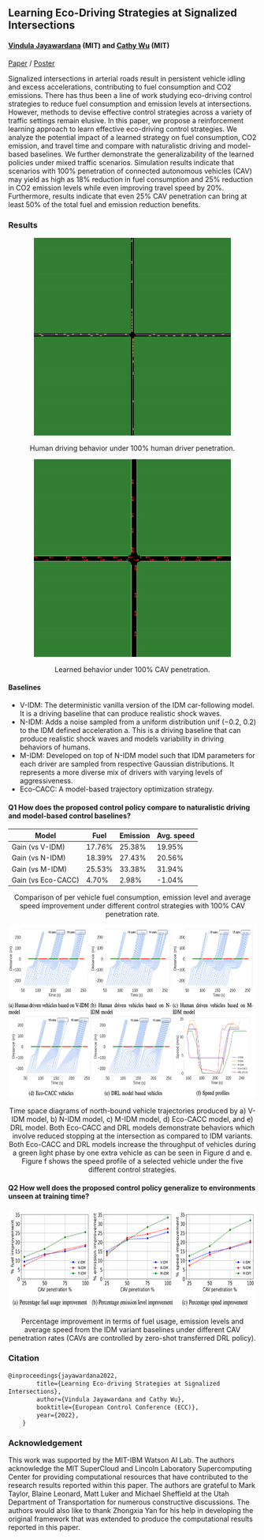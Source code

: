 ## Learning Eco-Driving Strategies at Signalized Intersections
#### [Vindula Jayawardana](https://vindulamj.github.io/web/) (MIT) and [Cathy Wu](http://www.wucathy.com/blog/) (MIT)

[Paper](https://arxiv.org/abs/2204.12561) / [Poster](https://vindulamj.github.io/web/docs/ecc-poster.pdf)

Signalized intersections in arterial roads result in persistent vehicle idling and excess accelerations, contributing to fuel consumption and CO2 emissions. There has thus been a line of work studying eco-driving control strategies to reduce fuel consumption and emission levels at intersections. However, methods to devise effective control strategies across a variety of traffic settings remain elusive. In this paper, we propose a reinforcement learning approach to learn effective eco-driving control strategies. We analyze the potential impact of a learned strategy on fuel consumption, CO2 emission, and travel time and compare with naturalistic driving and model-based baselines. We further demonstrate the generalizability of the learned policies under mixed traffic scenarios. Simulation results indicate that scenarios with 100% penetration of connected autonomous vehicles (CAV) may yield as high as 18% reduction in fuel consumption and 25% reduction in CO2 emission levels while even improving travel speed by 20%. Furthermore, results indicate that even 25% CAV penetration can bring at least 50% of the total fuel and emission reduction benefits.

### Results

<p align="center">
    <img src="images/idm.gif" alt="Image" width="400" height="400" />
</p>
<p align = "center">
Human driving behavior under 100% human driver penetration.
</p>
<p align="center">
    <img src="images/simulation.gif" alt="Image" width="400" height="400" />
</p>
<p align = "center">
Learned behavior under 100% CAV penetration.
</p>


#### Baselines

* V-IDM: The deterministic vanilla version of the IDM car-following model. It is a driving baseline that can produce realistic shock waves.
* N-IDM: Adds a noise sampled from a uniform distribution unif (−0.2, 0.2) to the IDM defined acceleration a. This is a driving baseline that can produce realistic shock waves and models variability in driving behaviors of humans.
* M-IDM: Developed on top of N-IDM model such that IDM parameters for each driver are sampled from respective Gaussian distributions. It represents a more diverse mix of drivers with varying levels of aggressiveness.
* Eco-CACC: A model-based trajectory optimization strategy.

#### Q1 How does the proposed control policy compare to naturalistic driving and model-based control baselines?

|        Model                 |    Fuel   | Emission  | Avg. speed  |   
|------------|----------------|----------------|--------------------| 
| Gain (vs V-IDM)              | 17.76%       | 25.38% | 19.95% |   
| Gain (vs N-IDM)              | 18.39%        | 27.43% | 20.56% |   
| Gain (vs M-IDM)              | 25.53%         | 33.38% | 31.94% |   
| Gain (vs Eco-CACC)           | 4.70%         | 2.98%  | -1.04% |   


<p align = "center">
Comparison of per vehicle fuel consumption, emission level and average speed improvement under different control strategies with 100% CAV penetration rate.
</p>


<p align="center">
    <img src="images/ts-diagrams.png" alt="Image" width="800" height="350" />
</p>
<p align = "center">
Time space diagrams of north-bound vehicle trajectories produced by a) V-IDM model, b) N-IDM model, c) M-IDM model, d) Eco-CACC model, and e) DRL model. Both Eco-CACC and DRL models demonstrate behaviors which involve reduced stopping at the intersection as compared to IDM variants. Both Eco-CACC and DRL models increase the throughput of vehicles during a green light phase by one extra vehicle as can be seen in Figure d and e. Figure f shows the speed profile of a selected vehicle under the five different control strategies.
</p>

#### Q2 How well does the proposed control policy generalize to environments unseen at training time?

<p align="center">
    <img src="images/mixed-traffic.png" alt="Image" width="800" height="200" />
</p>

<p align = "center">
Percentage improvement in terms of fuel usage, emission levels and average speed from the IDM variant baselines under different CAV penetration rates (CAVs are controlled by zero-shot transferred DRL policy).
</p>


### Citation

```
@inproceedings{jayawardana2022,
        title={Learning Eco-driving Strategies at Signalized Intersections},
        author={Vindula Jayawardana and Cathy Wu},
        booktitle={European Control Conference (ECC)},
        year={2022},
    }
```
### Acknowledgement

This work was supported by the MIT-IBM Watson AI Lab. The authors acknowledge the MIT SuperCloud and Lincoln Laboratory Supercomputing Center for providing computational resources that have contributed to the research results reported within this paper. The authors are grateful to Mark Taylor, Blaine Leonard, Matt Luker and Michael Sheffield at the Utah Department of Transportation for numerous constructive discussions. The authors would also like to thank Zhongxia Yan for his help in developing the original framework that was extended to produce the computational results reported in this paper.
